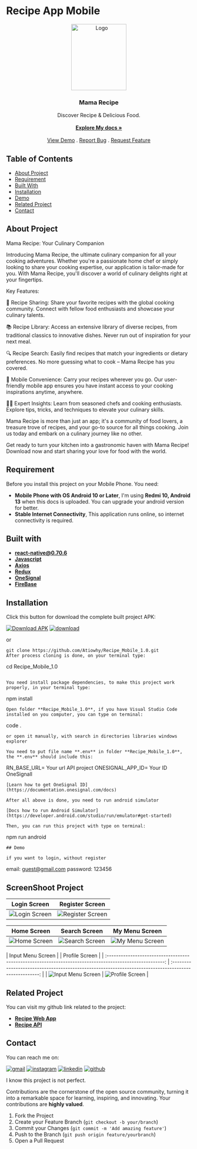 # Recipe App Mobile

<p align="center">
  <a href="https://github.com/ariffebri22/RecipeAPIV2.2">
    <img src="https://i.postimg.cc/JnsbMGwj/mamarecipe-logo.png" alt="Logo" width="150" height="180">
  </a>

  <h3 align="center">Mama Recipe</h3>

  <p align="center">
    Discover Recipe & Delicious Food.
    <br/>
    <br/>
    <a href="https://github.com/Atiowhy/Recipe_Mobile_1.0"><strong>Explore My docs »</strong></a>
    <br/>
    <br/>
    <a href="https://github.com/Atiowhy/Recipe_Mobile_1.0">View Demo</a>
    .
    <a href="https://github.com/Atiowhy/Recipe_Mobile_1.0/issues">Report Bug</a>
    .
    <a href="https://github.com/Atiowhy/Recipe_Mobile_1.0/issues">Request Feature</a>
  </p>
</p>

## Table of Contents

- [About Project](#about-project)
- [Requirement](#requirement)
- [Built With](#built-with)
- [Installation](#installation)
- [Demo](#demo)
- [Related Project](#related-project)
- [Contact](#contact)

## About Project

Mama Recipe: Your Culinary Companion

Introducing Mama Recipe, the ultimate culinary companion for all your cooking adventures. Whether you're a passionate home chef or simply looking to share your cooking expertise, our application is tailor-made for you. With Mama Recipe, you'll discover a world of culinary delights right at your fingertips.

Key Features:

🍳 Recipe Sharing: Share your favorite recipes with the global cooking community. Connect with fellow food enthusiasts and showcase your culinary talents.

📚 Recipe Library: Access an extensive library of diverse recipes, from traditional classics to innovative dishes. Never run out of inspiration for your next meal.

🔍 Recipe Search: Easily find recipes that match your ingredients or dietary preferences. No more guessing what to cook – Mama Recipe has you covered.

📲 Mobile Convenience: Carry your recipes wherever you go. Our user-friendly mobile app ensures you have instant access to your cooking inspirations anytime, anywhere.

👩‍🍳 Expert Insights: Learn from seasoned chefs and cooking enthusiasts. Explore tips, tricks, and techniques to elevate your culinary skills.

Mama Recipe is more than just an app; it's a community of food lovers, a treasure trove of recipes, and your go-to source for all things cooking. Join us today and embark on a culinary journey like no other.

Get ready to turn your kitchen into a gastronomic haven with Mama Recipe! Download now and start sharing your love for food with the world.

## Requirement

Before you install this project on your Mobile Phone. You need:

- **Mobile Phone with OS Android 10 or Later**, I'm using **Redmi 10, Android 13** when this docs is uploaded. You can upgrade your android version for better.
- **Stable Internet Connectivity**, This application runs online, so internet connectivity is required.

## Built with

- [**react-native@0.70.6**](https://reactnative.dev/docs/0.70/getting-started)
- [**Javascript**]()
- [**Axios**](https://www.npmjs.com/package/axios)
- [**Redux**](https://react-redux.js.org/introduction/getting-started)
- [**OneSignal**](https://documentation.onesignal.com/docs)
- [**FireBase**](https://firebase.google.com/docs)

## Installation

Click this button for download the complete built project APK:

[![Download APK](https://img.shields.io/badge/Recipe-gray?logo=android)](https://drive.google.com/file/d/1psd-H7Vf3RJAtYwpGp7iwl4aGNq2hRQK/view?usp=sharing) [![download](https://img.shields.io/badge/Download-32CD32)](https://drive.google.com/file/d/1psd-H7Vf3RJAtYwpGp7iwl4aGNq2hRQK/view?usp=sharing)

or

```
git clone https://github.com/Atiowhy/Recipe_Mobile_1.0.git
After process cloning is done, on your terminal type:

```

cd Recipe_Mobile_1.0

```

You need install package dependencies, to make this project work properly, in your terminal type:
```

npm install

```
Open folder **Recipe_Mobile_1.0**, if you have Visual Studio Code installed on you computer, you can type on terminal:
```

code .

```
or open it manually, with search in directories libraries windows explorer

You need to put file name **.env** in folder **Recipe_Mobile_1.0**, the **.env** should include this:
```

RN_BASE_URL= Your url API project
ONESIGNAL_APP_ID= Your ID OneSignall

```
[Learn how to get OneSignal ID](https://documentation.onesignal.com/docs)

After all above is done, you need to run android simulator

[Docs how to run Android Simulator](https://developer.android.com/studio/run/emulator#get-started)

Then, you can run this project with type on terminal:
```

npm run android

```
## Demo

if you want to login, without register
```

email: guest@gmail.com
password: 123456

## ScreenShoot Project

|                                            Login Screen                                            |                                             Register Screen                                              |
| :------------------------------------------------------------------------------------------------: | :------------------------------------------------------------------------------------------------------: |
| ![Login Screen](https://res.cloudinary.com/dvk5zscth/image/upload/v1700811380/loginApp_lwpwm3.jpg) | ![Register Screen](https://res.cloudinary.com/dvk5zscth/image/upload/v1700811380/registerApp_qq9hcw.jpg) |

|                                           Home Screen                                            |                                            Search Screen                                             |                                             My Menu Screen                                              |
| :----------------------------------------------------------------------------------------------: | :--------------------------------------------------------------------------------------------------: | :-----------------------------------------------------------------------------------------------------: |
| ![Home Screen](https://res.cloudinary.com/dvk5zscth/image/upload/v1700811380/homeApp_twqyeb.jpg) | ![Search Screen](https://res.cloudinary.com/dvk5zscth/image/upload/v1700811381/searchApp_gfjy3r.jpg) | ![My Menu Screen](https://res.cloudinary.com/dvk5zscth/image/upload/v1700811381/myRecipeApp_pizxao.jpg) |

|                                            Input Menu Screen                                             |                                                                                                        | Profile Screen |
| :------------------------------------------------------------------------------------------------------: | :----------------------------------------------------------------------------------------------------: |
| ![Input Menu Screen](https://res.cloudinary.com/dvk5zscth/image/upload/v1700811380/AddRecipe_qx7v6g.jpg) | ![Profile Screen](https://res.cloudinary.com/dvk5zscth/image/upload/v1700811380/profileApp_nkysp8.jpg) |

## Related Project

You can visit my github link related to the project:

- **[Recipe Web App](https://github.com/Atiowhy/Recipe_Web_1.0)**
- **[Recipe API](https://github.com/Atiowhy/Recipe_API_1.0)**

## Contact

You can reach me on:

[![gmail](https://img.shields.io/badge/Gmail-D14836?style=for-the-badge&logo=gmail&logoColor=white)](mailto:atiowahyudi02@gmail.com)
[![instagram](https://img.shields.io/badge/Instagram-E4405F?style=for-the-badge&logo=instagram&logoColor=white)](https://instagram.com/atio.wahyudi)
[![linkedin](https://img.shields.io/badge/linkedin-0A66C2?style=for-the-badge&logo=linkedin&logoColor=white)](https://www.linkedin.com/in/atio-wahyudi-saputra/)
[![github](https://img.shields.io/badge/Github-232b2b?style=for-the-badge&logo=github&logoColor=white)](https://github.com/Atiowhy)

I know this project is not perfect.

Contributions are the cornerstone of the open source community, turning it into a remarkable space for learning, inspiring, and innovating. Your contributions are **highly valued**.

1. Fork the Project
2. Create your Feature Branch (`git checkout -b your/branch`)
3. Commit your Changes (`git commit -m 'Add amazing feature'`)
4. Push to the Branch (`git push origin feature/yourbranch`)
5. Open a Pull Request

```

```

